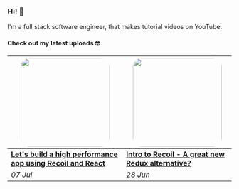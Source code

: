 ### Hi! 👋

I'm a full stack software engineer, that makes tutorial videos on YouTube.

#### Check out my latest uploads 🤓

<!-- YT TABLE START -->
| <a href="https://www.youtube.com/watch?v=9JVE8OGRSlA" target="_blank"><img src="https://img.youtube.com/vi/9JVE8OGRSlA/maxresdefault.jpg" width="200" style="border-radius:20px;" /></a> | <a href="https://www.youtube.com/watch?v=KBE7Ezn7h0A" target="_blank"><img src="https://img.youtube.com/vi/KBE7Ezn7h0A/maxresdefault.jpg" width="200" style="border-radius:20px;" /></a> |
| --- | --- |
| **[Let&#39;s build a high performance app using Recoil and React ](https://www.youtube.com/watch?v=9JVE8OGRSlA)** | **[Intro to Recoil - A great new Redux alternative? ](https://www.youtube.com/watch?v=KBE7Ezn7h0A)** |
| *07 Jul* | *28 Jun* |
<!-- YT TABLE END -->
